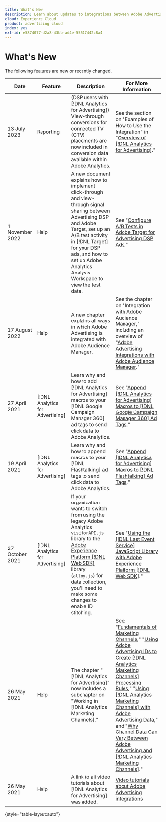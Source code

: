 ```yaml
---
title: What's New
description: Learn about updates to integrations between Adobe Advertising and other products and services in Adobe Experience Cloud.
cloud: Experience Cloud
product: advertising cloud
index: yes
exl-id: e5874077-d2a8-43bb-ad4e-55547442c8a4
---
```

# What's New

The following features are new or recently changed.

| Date | Feature | Description | For More Information |
| ---- | ------- | ----------- | -------------------- |
| 13 July 2023 | Reporting | (DSP users with [!DNL Analytics for Advertising]) View-through conversions for connected TV (CTV) placements are now included in conversion data available within Adobe Analytics. | See the section on "Examples of How to Use the Integration" in "[Overview of [!DNL Analytics for Advertising]](/help/integrations/analytics/overview.md#integration-examples)." |
| 1 November 2022 | Help | A new document explains how to implement click-through and view-through signal sharing between Advertising DSP and Adobe Target, set up an A/B test activity in [!DNL Target] for your DSP ads, and how to set up Adobe Analytics Analysis Workspace to view the test data. | See "[Configure A/B Tests in Adobe Target for Advertising DSP Ads](/help/integrations/target/overview-ab-tests.md)." |
| 17 August 2022 | Help  | A new chapter explains all ways in which Adobe Advertising is integrated with Adobe Audience Manager. | See the chapter on "Integration with Adobe Audience Manager," including an overview of "[Adobe Advertising Integrations with Adobe Audience Manager](/help/integrations/audience-manager/overview.md)." |
| 27 April 2021 | [!DNL Analytics for Advertising] | Learn why and how to add [!DNL Analytics for Advertising] macros to your [!DNL Google Campaign Manager 360] ad tags to send click data to Adobe Analytics. | See "[Append [!DNL Analytics for Advertising] Macros to [!DNL Google Campaign Manager 360] Ad Tags](/help/integrations/analytics/macros-google-campaign-manager.md)." |
| 19 April 2021 | [!DNL Analytics for Advertising] | Learn why and how to append macros to your [!DNL Flashtalking] ad tags to send click data to Adobe Analytics. | See "[Append [!DNL Analytics for Advertising] Macros to [!DNL Flashtalking] Ad Tags](/help/integrations/analytics/macros-flashtalking.md)." |
| 27 October 2021 | [!DNL Analytics for Advertising] | If your organization wants to switch from using the legacy Adobe Analytics `visitorAPI.js` library to the [Adobe Experience Platform [!DNL Web SDK]](https://experienceleague.adobe.com/docs/experience-platform/edge/home.html) library (`alloy.js`) for data collection, you'll need to make some changes to enable ID stitching. | See "[Using the [!DNL Last Event Service] JavaScript Library with Adobe Experience Platform [!DNL Web SDK]](/help/integrations/analytics/web-sdk.md)." |
| 26 May 2021 | Help | The chapter "[!DNL Analytics for Advertising]" now includes a subchapter on "Working in [!DNL Analytics Marketing Channels]." | See: "[Fundamentals of Marketing Channels](/help/integrations/analytics/marketing-channels/mc-overview.md)," "[Using Adobe Advertising IDs to Create [!DNL Analytics Marketing Channels] Processing Rules](/help/integrations/analytics/marketing-channels/mc-ids.md)," "[Using [!DNL Analytics Marketing Channels] with Adobe Advertising Data](/help/integrations/analytics/marketing-channels/mc-ac-data.md)," and "[Why Channel Data Can Vary Between Adobe Advertising and [!DNL Analytics Marketing Channels]](/help/integrations/analytics/marketing-channels/mc-data-variances.md)." |
| 26 May 2021 | Help | A link to all video tutorials about [!DNL Analytics for Advertising] was added. | [Video tutorials about Adobe Advertising integrations](https://experienceleague.adobe.com/docs/advertising-learn/tutorials/overview.html) |

{style="table-layout:auto"}

<!-- At some point, just make this an overview page instead?

Adobe Advertising is integrated with the following Adobe Experience Cloud products:

* [Adobe Analytics](/help/integrations/analytics/overview.md)

* Adobe Audience Manager

* Adobe Campaign (Adobe Advertising Search only)

 -->
